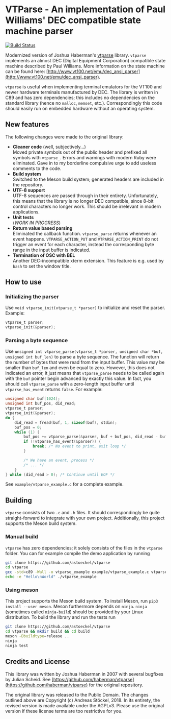 # VTParse - An implementation of Paul Williams' DEC compatible state machine parser

[![Build Status](https://travis-ci.org/astoeckel/vtparse.svg?branch=master)](https://travis-ci.org/astoeckel/vtparse)

Modernized version of Joshua Haberman's [vtparse](https://github.com/haberman/vtparse) library. `vtparse` implements an almost DEC (Digital Equipment Corporation) compatible state machine described by Paul Williams. More information on the state machine can be found here: [http://www.vt100.net/emu/dec_ansi_parser](http://www.vt100.net/emu/dec_ansi_parser).

`vtparse` is useful when implementing terminal emulators for the VT100 and newer hardware terminals manufactured by DEC. The library is written in C89 and has zero dependencies; this includes no dependencies on the standard library (hence no `malloc`, `memset`, etc.). Correspondingly this code should easily run on embedded hardware without an operating system.

## New features

The following changes were made to the original library:

* **Cleaner code** (well, subjectively...)<br/>Moved private symbols out of the public header and prefixed all symbols with `vtparse_`. Errors and warnings with modern Ruby were eliminated. Gave in to my borderline compulsive urge to add useless comments to the code.
* **Build system**<br/>Switched to the Meson build system; generated headers are included in the repository.
* **UTF-8 support**<br/>UTF-8 sequences are passed through in their entirety. Unfortunately, this means that the library is no longer DEC compatible, since 8-bit control characters no longer work. This should be irrelevant in modern applications.
* **Unit tests**<br/>
(*WORK IN PROGRESS*)
* **Return value based parsing**<br/>Eliminated the callback function. `vtparse_parse` returns whenever an event happens. `VTPARSE_ACTION_PUT` and `VTPARSE_ACTION_PRINT` do not trigger an event for each character, instead the corresponding byte range in the input buffer is indicated.
* **Termination of OSC with BEL**<br/>Another DEC-incompatible xterm extension. This feature is e.g. used by `bash` to set the window title.


## How to use

### Initializing the parser

Use `void vtparse_init(vtparse_t *parser)` to initialize and reset the parser. Example:
```C
vtparse_t parser;
vtparse_init(&parser);
```

### Parsing a byte sequence

Use `unsigned int vtparse_parse(vtparse_t *parser, unsigned char *buf, unsigned int buf_len)` to parse a byte sequence. The function will return the number of bytes that were read from the input buffer. This value may be smaller than `buf_len` and even be equal to zero. However, this does not indicated an error, it just means that `vtparse_parse` needs to be called again with the `buf` pointer begin advanced by exactly this value. In fact, you should call `vtparse_parse` with a zero-length input buffer until `vtparse_has_event` returns `false`. For example:
```C
unsigned char buf[1024];
unsigned int buf_pos, did_read;
vtparse_t parser;
vtparse_init(&parser);
do {
	did_read = fread(buf, 1, sizeof(buf), stdin);
	buf_pos = 0;
	while (1) {
		buf_pos += vtparse_parse(&parser, buf + buf_pos, did_read - buf_pos);
		if (!vtparse_has_event(&parser)) {
			break; /* No event to print, exit loop */
		}

		/* We have an event, process */
		/* ... */
	}
} while (did_read > 0); /* Continue until EOF */
```

See `example/vtparse_example.c` for a complete example.

## Building

`vtparse` consists of two `.c` and `.h` files. It should correspondingly be quite straight-forward to integrate with your own project. Additionally, this project supports the Meson build system.

### Manual build

`vtparse` has zero dependencies; it solely consists of the files in the `vtparse` folder. You can for example compile the demo application by running
```bash
git clone https://github.com/astoeckel/vtparse
cd vtparse
gcc -std=c89 -Wall -o vtparse_example example/vtparse_example.c vtparse/vtparse.c vtparse/vtparse_table.c
echo -e "Hello\nWorld" ./vtparse_example
```

### Using meson

This project supports the Meson build system. To install Meson, run `pip3 install --user meson`. Meson furthermore depends on `ninja`. `ninja` (sometimes called `ninja-build`) should be provided by your Linux distribution. To build the library and run the tests run
```bash
git clone https://github.com/astoeckel/vtparse
cd vtparse && mkdir build && cd build
meson -Dbuildtype=release ..
ninja
ninja test
```


## Credits and License

This library was written by Joshua Haberman in 2007 with several bugfixes by Julian Scheid. See [https://github.com/haberman/vtparse](https://github.com/haberman/vtparse) for the original repository.

The original library was released to the Public Domain. The changes outlined above are Copyright (c) Andreas Stöckel, 2018. In its entirety, the revised version is made available under the AGPLv3. Please use the original version if these license terms are too restrictive for you.
